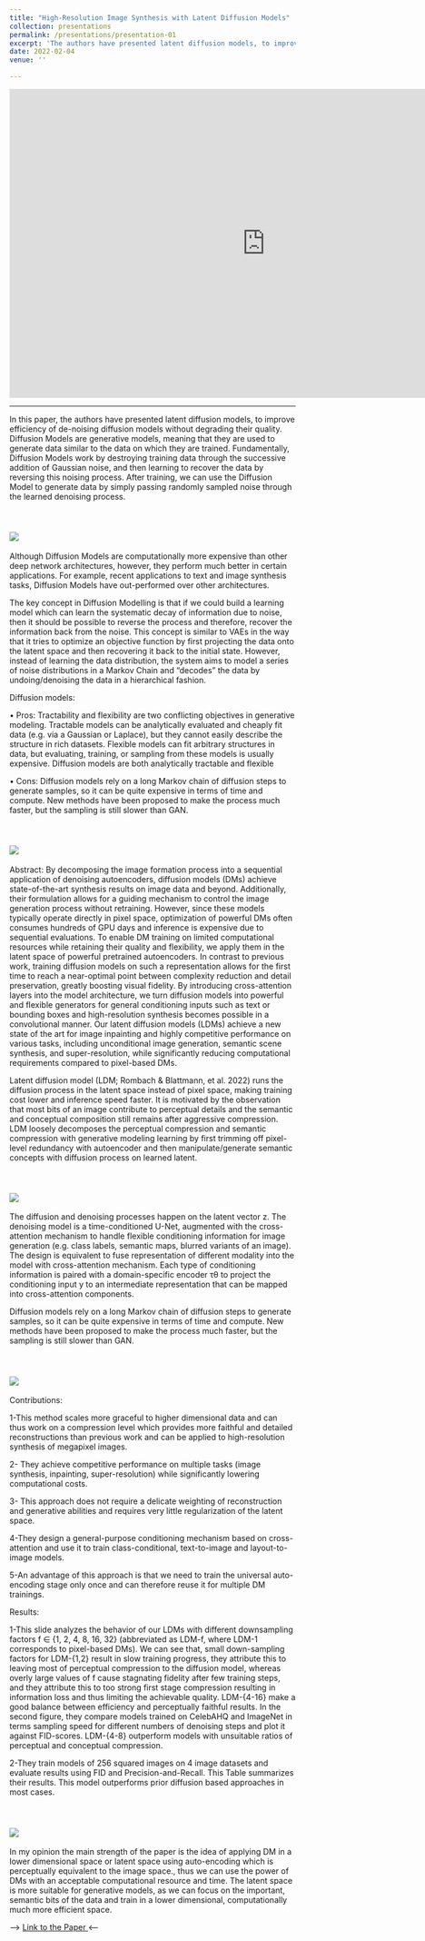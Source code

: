 ```yaml
---
title: "High-Resolution Image Synthesis with Latent Diffusion Models"
collection: presentations
permalink: /presentations/presentation-01
excerpt: 'The authors have presented latent diffusion models, to improve efficiency of de-noising diffusion models without degrading their quality.'
date: 2022-02-04
venue: ''

---
```


<iframe src="https://unigeit-my.sharepoint.com/personal/s4930082_studenti_unige_it/_layouts/15/Doc.aspx?sourcedoc={497c2173-f7cd-4465-9dca-4b98d5e41067}&amp;action=embedview&amp;wdAr=1.7777777777777777" width="900px" height="544px" frameborder="0">This is an embedded <a target="_blank" href="https://office.com">Microsoft Office</a> presentation, powered by <a target="_blank" href="https://office.com/webapps">Office</a>.</iframe>

-----------------------------------------------

In this paper, the authors have presented latent diffusion models, to improve efficiency of de-noising diffusion models without degrading their quality. 
Diffusion Models are generative models, meaning that they are used to generate data similar to the data on which they are trained. Fundamentally, Diffusion Models work by destroying training data through the successive addition of Gaussian noise, and then learning to recover the data by reversing this noising process. After training, we can use the Diffusion Model to generate data by simply passing randomly sampled noise through the learned denoising process.


<br/><img src='/images/PaperDM.jpg'>
----------------------------------------------
Although Diffusion Models are computationally more expensive than other deep network architectures, however, they perform much better in certain applications. For example, recent applications to text and image synthesis tasks, Diffusion Models have out-performed over other architectures.

The key concept in Diffusion Modelling is that if we could build a learning model which can learn the systematic decay of information due to noise, then it should be possible to reverse the process and therefore, recover the information back from the noise. This concept is similar to VAEs in the way that it tries to optimize an objective function by first projecting the data onto the latent space and then recovering it back to the initial state. However, instead of learning the data distribution, the system aims to model a series of noise distributions in a Markov Chain and “decodes” the data by undoing/denoising the data in a hierarchical fashion.

Diffusion models:

•	Pros: Tractability and flexibility are two conflicting objectives in generative modeling. Tractable models can be analytically evaluated and cheaply fit data (e.g. via a Gaussian or Laplace), but they cannot easily describe the structure in rich datasets. Flexible models can fit arbitrary structures in data, but evaluating, training, or sampling from these models is usually expensive. Diffusion models are both analytically tractable and flexible

•	Cons: Diffusion models rely on a long Markov chain of diffusion steps to generate samples, so it can be quite expensive in terms of time and compute. New methods have been proposed to make the process much faster, but the sampling is still slower than GAN.


<br/><img src='/images/PaperDM1.jpg'>
----------------------------------------------
Abstract: By decomposing the image formation process into a sequential application of denoising autoencoders, diffusion models (DMs) achieve state-of-the-art synthesis results on image data and beyond. Additionally, their formulation allows for a guiding mechanism to control the image generation process without retraining. However, since these models typically operate directly in pixel space, optimization of powerful DMs often consumes hundreds of GPU days and inference is expensive due to sequential evaluations. To enable DM training on limited computational resources while retaining their quality and flexibility, we apply them in the latent space of powerful pretrained autoencoders. In contrast to previous work, training diffusion models on such a representation allows for the first time to reach a near-optimal point between complexity reduction and detail preservation, greatly boosting visual fidelity. By introducing cross-attention layers into the model architecture, we turn diffusion models into powerful and flexible generators for general conditioning inputs such as text or bounding boxes and high-resolution synthesis becomes possible in a convolutional manner. Our latent diffusion models (LDMs) achieve a new state of the art for image inpainting and highly competitive performance on various tasks, including unconditional image generation, semantic scene synthesis, and super-resolution, while significantly reducing computational requirements compared to pixel-based DMs.

Latent diffusion model (LDM; Rombach & Blattmann, et al. 2022) runs the diffusion process in the latent space instead of pixel space, making training cost lower and inference speed faster. It is motivated by the observation that most bits of an image contribute to perceptual details and the semantic and conceptual composition still remains after aggressive compression. LDM loosely decomposes the perceptual compression and semantic compression with generative modeling learning by first trimming off pixel-level redundancy with autoencoder and then manipulate/generate semantic concepts with diffusion process on learned latent.


<br/><img src='/images/PaperDM2.jpg'>
----------------------------------------------
The diffusion and denoising processes happen on the latent vector z. The denoising model is a time-conditioned U-Net, augmented with the cross-attention mechanism to handle flexible conditioning information for image generation (e.g. class labels, semantic maps, blurred variants of an image). The design is equivalent to fuse representation of different modality into the model with cross-attention mechanism. Each type of conditioning information is paired with a domain-specific encoder τθ to project the conditioning input y to an intermediate representation that can be mapped into cross-attention components.

Diffusion models rely on a long Markov chain of diffusion steps to generate samples, so it can be quite expensive in terms of time and compute. New methods have been proposed to make the process much faster, but the sampling is still slower than GAN.



<br/><img src='/images/PaperDM3.jpg'>
----------------------------------------------
Contributions:

1-This method scales more graceful to higher dimensional data and can thus work on a compression level which provides more faithful and detailed reconstructions than previous work and can be applied to high-resolution synthesis of megapixel images.

2- They achieve competitive performance on multiple tasks (image synthesis, inpainting, super-resolution) while significantly lowering computational costs.

3- This approach does not require a delicate weighting of reconstruction and generative abilities and requires very little regularization of the latent space.

4-They design a general-purpose conditioning mechanism based on cross-attention and use it to train class-conditional, text-to-image and layout-to-image models.

5-An advantage of this approach is that we need to train the universal auto-encoding stage only once and can therefore reuse it for multiple DM trainings.


Results: 

1-This slide analyzes the behavior of our LDMs with different downsampling factors f ∈ {1, 2, 4, 8, 16, 32} (abbreviated as LDM-f, where LDM-1 corresponds to pixel-based DMs).
We can see that, small down-sampling factors for LDM-{1,2} result in slow training progress, they attribute this to leaving most of perceptual compression to the diffusion model, whereas overly large values of f cause stagnating fidelity after few training steps, and they attribute this to too strong first stage compression resulting in information loss and thus limiting the achievable quality. LDM-{4-16} make a good balance between efficiency and perceptually faithful results.
In the second figure, they compare models trained on CelebAHQ and ImageNet in terms sampling speed for different numbers of denoising steps and plot it against FID-scores. LDM-{4-8} outperform models with unsuitable ratios of perceptual and conceptual compression.

2-They train models of 256 squared images on 4 image datasets and evaluate results using FID and Precision-and-Recall. This Table summarizes their results. This model outperforms prior diffusion based approaches in most cases.



<br/><img src='/images/PaperDM4.jpg'>
----------------------------------------------

In my opinion the main strength of the paper is the idea of applying DM in a lower dimensional space or latent space using auto-encoding which is perceptually equivalent to the image space., thus we can use the power of DMs with an acceptable computational resource and time. The latent space is more suitable for generative models, as we can focus on the important, semantic bits of the data and train in a lower dimensional, computationally much more efficient space.

--> [Link to the Paper ](https://arxiv.org/abs/2112.10752) <--
